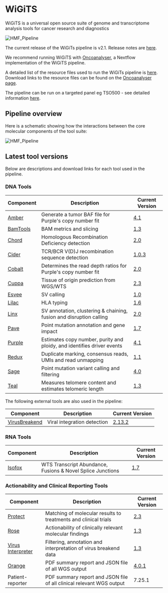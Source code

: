 # WiGiTS

WiGiTS is a universal open source suite of genome and transcriptome analysis tools for cancer research and diagnostics

![HMF_Pipeline](./pipeline/wigits.png)

The current release of the WiGiTs pipeline is v2.1. Release notes are [here](./pipeline/docs/v2_1/WiGiTs_v2.1_ReleaseNotes.pdf).

We recommend running WiGiTS with [Oncoanalyser](https://nf-co.re/oncoanalyser), a Nextflow implementation of the WiGiTS pipeline.

A detailed list of the resource files used to run the WiGiTs pipeline is [here](./pipeline/README_RESOURCES.md).
Download links to the resource files can be found on the [Oncoanalyser page](https://nf-co.re/oncoanalyser/docs/usage/#reference-data-urls).

The pipeline can be run on a targeted panel eg TSO500 - see detailed information [here](./pipeline/README_TARGETED.md).

## Pipeline overview
Here is a schematic showing how the interactions between the core molecular components of the tool suite:

![HMF_Pipeline](./pipeline/wigits_pipeline.png)

## Latest tool versions

Below are descriptions and download links for each tool used in the pipeline.

### DNA Tools

| Component                         | Description                                                            | Current Version                                                                    |
|-----------------------------------|------------------------------------------------------------------------|------------------------------------------------------------------------------------|
| [Amber](./amber/README.md)        | Generate a tumor BAF file for Purple's copy number fit                 | [4.1](https://github.com/hartwigmedical/hmftools/releases/tag/amber-v4.1.1)     |
| [BamTools](./bam-tools/README.md) | BAM metrics and slicing                                                | [1.3](https://github.com/hartwigmedical/hmftools/releases/tag/bam-tools-v1.3) |
| [Chord](https://github.com/UMCUGenetics/CHORD)          | Homologous Recombination Deficiency detection | [2.0](https://github.com/hartwigmedical/hmftools/releases/tag/chord-v2.1.0)     |
| [Cider](./cider/README.md)        | TCR/BCR V(D)J recombination sequence detection                         | [1.0.3](https://github.com/hartwigmedical/hmftools/releases/tag/cider-v1.0.3)      |
| [Cobalt](./cobalt/README.md)      | Determines the read depth ratios for Purple's copy number fit          | [2.0](https://github.com/hartwigmedical/hmftools/releases/tag/cobalt-v2.0)    |
| [Cuppa](./cuppa/README.md)        | Tissue of origin prediction from WGS/WTS                               | [2.3](https://github.com/hartwigmedical/hmftools/releases/tag/cuppa-v2.3.0)        |
| [Esvee](./esvee/README.md)        | SV calling                                                             | [1.0](https://github.com/hartwigmedical/hmftools/releases/tag/esvee-v1.0)     |
| [Lilac](./lilac/README.md)        | HLA typing                                                             | [1.6](https://github.com/hartwigmedical/hmftools/releases/tag/lilac-v1.6)          |
| [Linx](./linx/README.md)          | SV annotation, clustering & chaining, fusion and disruption calling    | [2.0](https://github.com/hartwigmedical/hmftools/releases/tag/linx-v2.0)      |
| [Pave](./pave/README.md)          | Point mutation annotation and gene impact                              | [1.7](https://github.com/hartwigmedical/hmftools/releases/tag/pave-v1.7)      |
| [Purple](./purple/README.md)      | Estimates copy number, purity and ploidy, and identifies driver events | [4.1](https://github.com/hartwigmedical/hmftools/releases/tag/purple-v4.1)    |
| [Redux](./redux/README.md)        | Duplicate marking, consensus reads, UMIs and read unmapping            | [1.1](https://github.com/hartwigmedical/hmftools/releases/tag/redux-v1.1)     |
| [Sage](./sage/README.md)          | Point mutation variant calling and filtering                           | [4.0](https://github.com/hartwigmedical/hmftools/releases/tag/sage-v4.0)      |
| [Teal](./teal/README.md)          | Measures telomere content and estimates telomeric length               | [1.3](https://github.com/hartwigmedical/hmftools/releases/tag/teal-v1.3.2)       |

The following external tools are also used in the pipeline:

| Component                                               | Description                                   | Current Version                                                       |
|---------------------------------------------------------|-----------------------------------------------|-----------------------------------------------------------------------|
| [VirusBreakend](https://github.com/PapenfussLab/gridss) | Viral integration detection                   | [2.13.2](https://github.com/PapenfussLab/gridss/releases/tag/v2.13.2) |

### RNA Tools

| Component                    | Description                                                | Current Version                                                              |
|------------------------------|------------------------------------------------------------|------------------------------------------------------------------------------|
| [Isofox](./isofox/README.md) | WTS Transcript Abundance, Fusions & Novel Splice Junctions | [1.7](https://github.com/hartwigmedical/hmftools/releases/tag/isofox-v1.7.1) |

### Actionability and Clinical Reporting Tools

| Component                                                                          | Description                                                          | Current Version                                                                       |
|------------------------------------------------------------------------------------|----------------------------------------------------------------------|---------------------------------------------------------------------------------------|
| [Protect](https://github.com/hartwigmedical/oncoact/tree/master/protect/README.md) | Matching of molecular results to treatments and clinical trials      | [2.3](https://github.com/hartwigmedical/hmftools/releases/tag/protect-v2.3)           |
| [Rose](https://github.com/hartwigmedical/oncoact/tree/master/rose/README.md)       | Actionability of clinically relevant molecular findings              | [1.3](https://github.com/hartwigmedical/hmftools/releases/tag/rose-v1.3)              |
| [Virus Interpreter](./virus-interpreter/README.md)                                 | Filtering, annotation and interpretation of virus breakend data      | [1.3](https://github.com/hartwigmedical/hmftools/releases/tag/virus-interpreter-v1.3) |
| [Orange](./orange/README.md)                                                       | PDF summary report and JSON file of all WGS output                   | [4.0.1](https://github.com/hartwigmedical/hmftools/releases/tag/orange-v4.0.1)        |
| Patient-reporter                                                                   | PDF summary report and JSON file of all clinical relevant WGS output | 7.25.1                                                                                |



